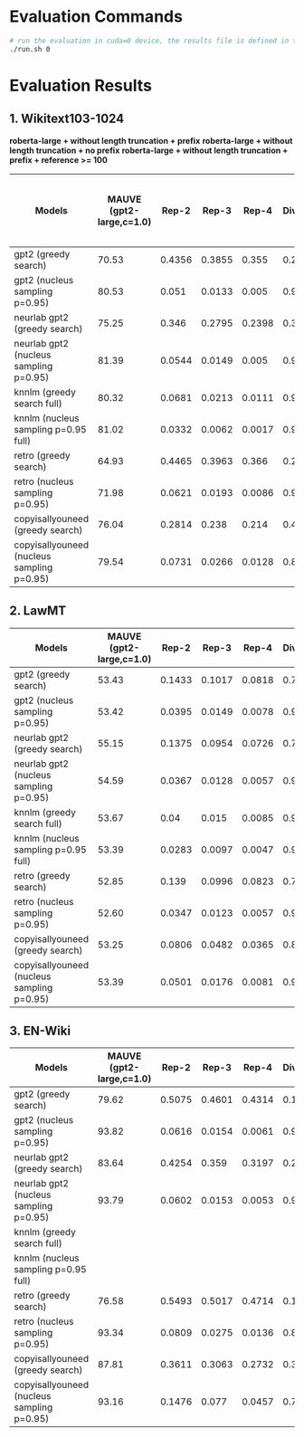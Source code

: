 # Evaluation Commands

```bash
# run the evaluation in cuda=0 device, the results file is defined in the run.sh file
./run.sh 0
```

# Evaluation Results

## 1. Wikitext103-1024

__roberta-large + without length truncation + prefix__
__roberta-large + without length truncation + no prefix__
__roberta-large + without length truncation + prefix + reference >= 100__

| Models | MAUVE (gpt2-large,c=1.0) | Rep-2 | Rep-3 | Rep-4 | Diversity | Coherence | MAUVE (roberta-large, c=1.0, EOS token) |
| - | - | - | - | - | - | - | - |
| gpt2 (greedy search)  | 70.53 | 0.4356 | 0.3855 | 0.355 | 0.2237 | -0.74 | 60.63|
| gpt2 (nucleus sampling p=0.95)  | 80.53 | 0.051 | 0.0133 | 0.005 | 0.9322 | -3.65 | 66.06 |
| neurlab gpt2 (greedy search)  | 75.25 | 0.346 | 0.2795 | 0.2398 | 0.3583 | -1.34 | 60.17 |
| neurlab gpt2 (nucleus sampling p=0.95)  | 81.39 | 0.0544 | 0.0149 | 0.005 | 0.9268 | -3.72 | 64.37 |
| knnlm (greedy search full) | 80.32 | 0.0681 | 0.0213 | 0.0111 | 0.9019 | -4.00 |64.65 |
| knnlm (nucleus sampling p=0.95 full) | 81.02 | 0.0332 | 0.0062 | 0.0017 | 0.9592 | -4.65 | 62.11 |
| retro (greedy search) | 64.93 | 0.4465 | 0.3963 | 0.366 | 0.2119 | -0.74 |59.62 |
| retro (nucleus sampling p=0.95) | 71.98 | 0.0621 | 0.0193 | 0.0086 | 0.9119 | -3.63 | 67.13 |
| copyisallyouneed (greedy search) | 76.04 | 0.2814 | 0.238 | 0.214 | 0.4303 | -1.73 |74.54|
| copyisallyouneed (nucleus sampling p=0.95) | 79.54 | 0.0731 | 0.0266 | 0.0128 | 0.8907 | -2.91 | 78.96|


## 2. LawMT

| Models | MAUVE (gpt2-large,c=1.0) | Rep-2 | Rep-3 | Rep-4 | Diversity | Coherence | MAUVE (roberta-large,c=1.0) |
| - | - | - | - | - | - | - | - |
| gpt2 (greedy search)  | 53.43 | 0.1433 | 0.1017 | 0.0818 | 0.7066 |-0.64 | 54.01|
| gpt2 (nucleus sampling p=0.95)  | 53.42 | 0.0395 | 0.0149 | 0.0078 | 0.9388 | -3.61 | 52.97|
| neurlab gpt2 (greedy search)  | 55.15  | 0.1375 | 0.0954 | 0.0726 | 0.7236 | -1.20 | 52.90 |
| neurlab gpt2 (nucleus sampling p=0.95)  | 54.59 | 0.0367 | 0.0128 | 0.0057 | 0.9456 | -3.92 | 53.22|
| knnlm (greedy search full) | 53.67 | 0.04 | 0.015 | 0.0085 | 0.9376 | -4.64 |53.41 |
| knnlm (nucleus sampling p=0.95 full) | 53.39 | 0.0283 | 0.0097 | 0.0047 | 0.9577 | -5.05 | 53.18|
| retro (greedy search) | 52.85 | 0.139 | 0.0996 | 0.0823 | 0.7114 | -0.67 | 51.73|
| retro (nucleus sampling p=0.95) | 52.60 | 0.0347 | 0.0123 | 0.0057 | 0.948 | -4.18 | 52.74 |
| copyisallyouneed (greedy search) | 53.25 | 0.0806 | 0.0482 | 0.0365 | 0.8432 | -1.51 | 56.66|
| copyisallyouneed (nucleus sampling p=0.95) | 53.39 | 0.0501 | 0.0176 | 0.0081 | 0.9256 | -2.78 | 54.32|

## 3. EN-Wiki

| Models | MAUVE (gpt2-large,c=1.0) | Rep-2 | Rep-3 | Rep-4 | Diversity | Coherence | MAUVE (roberta,c=1.0) |
| - | - | - | - | - | - | - | - |
| gpt2 (greedy search)  | 79.62 | 0.5075 | 0.4601 | 0.4314 | 0.1512 | -0.81 | 67.62|
| gpt2 (nucleus sampling p=0.95)  | 93.82 | 0.0616 | 0.0154 | 0.0061 | 0.9183 | -3.55 | 63.49|
| neurlab gpt2 (greedy search)  |  83.64 | 0.4254 | 0.359 | 0.3197 | 0.2505 |  -1.29 | 61.19 |
| neurlab gpt2 (nucleus sampling p=0.95)  | 93.79 | 0.0602 | 0.0153 | 0.0053 | 0.9204 |-3.88| 71.03 |
| knnlm (greedy search full) |  | |  |  |  |  |
| knnlm (nucleus sampling p=0.95 full) |  |  |  |  |  |  |
| retro (greedy search) | 76.58 | 0.5493 | 0.5017 | 0.4714 | 0.1187 |  -0.80 | 66.55|
| retro (nucleus sampling p=0.95) | 93.34 | 0.0809 | 0.0275 | 0.0136 | 0.8817 | -3.54 |71.91 |
| copyisallyouneed (greedy search) | 87.81 | 0.3611 | 0.3063 | 0.2732 | 0.3221 | -1.65 | 92.29|
| copyisallyouneed (nucleus sampling p=0.95) |93.16 | 0.1476 | 0.077 | 0.0457 |0.7508 | -2.58 | 87.64|


